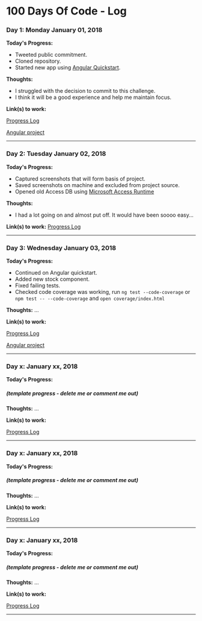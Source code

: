# 100 Days Of Code - Log

### Day 1: Monday January 01, 2018

**Today's Progress:**
* Tweeted public commitment.
* Cloned repository.
* Started new app using [Angular Quickstart](https://angular.io/guide/quickstart).

**Thoughts:** 

* I struggled with the decision to commit to this challenge.
* I think it will be a good experience and help me maintain focus.

**Link(s) to work:**

[Progress Log](https://github.com/diarmaidm/100-days-of-code/blob/master/log.md)

[Angular project](https://github.com/diarmaidm/farm)

---

### Day 2: Tuesday January 02, 2018

**Today's Progress:** 
* Captured screenshots that will form basis of project.
* Saved screenshots on machine and excluded from project source.
* Opened old Access DB using [Microsoft Access Runtime](https://www.microsoft.com/en-us/download/details.aspx?id=39358)

**Thoughts:**

* I had a lot going on and almost put off. It would have been soooo easy...

**Link(s) to work:**
[Progress Log](https://github.com/diarmaidm/100-days-of-code/blob/master/log.md)

---

### Day 3: Wednesday January 03, 2018

**Today's Progress:** 
* Continued on Angular quickstart.
* Added new stock component.
* Fixed failing tests.
* Checked code coverage was working, run `ng test --code-coverage` or `npm test -- --code-coverage` and `open coverage/index.html`

**Thoughts:** ...

**Link(s) to work:**

[Progress Log](https://github.com/diarmaidm/100-days-of-code/blob/master/log.md)

[Angular project](https://github.com/diarmaidm/farm)

---

### Day x: January xx, 2018

**Today's Progress:** 
##### (template progress - delete me or comment me out)

**Thoughts:** ...

**Link(s) to work:**

[Progress Log](https://github.com/diarmaidm/100-days-of-code/blob/master/log.md)

---

### Day x: January xx, 2018

**Today's Progress:** 
##### (template progress - delete me or comment me out)

**Thoughts:** ...

**Link(s) to work:**

[Progress Log](https://github.com/diarmaidm/100-days-of-code/blob/master/log.md)

---

### Day x: January xx, 2018

**Today's Progress:** 
##### (template progress - delete me or comment me out)

**Thoughts:** ...

**Link(s) to work:**

[Progress Log](https://github.com/diarmaidm/100-days-of-code/blob/master/log.md)

---

